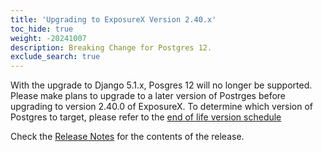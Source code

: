 ```yaml
---
title: 'Upgrading to ExposureX Version 2.40.x'
toc_hide: true
weight: -20241007
description: Breaking Change for Postgres 12.
exclude_search: true
---
```

With the upgrade to Django 5.1.x, Posgres 12 will no longer be supported. Please make plans to upgrade to a later version of Postrges before upgrading to version 2.40.0 of ExposureX. To determine which version of Postgres to target, please refer to the [end of life version schedule](https://endoflife.date/postgresql)

Check the [Release Notes](https://github.com/ExposureX/django-ExposureX/releases/tag/2.40.0) for the contents of the release.
